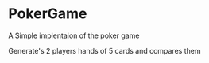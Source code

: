 PokerGame
=========

A Simple implentaion of the poker game

Generate's 2 players hands of 5 cards and compares them
